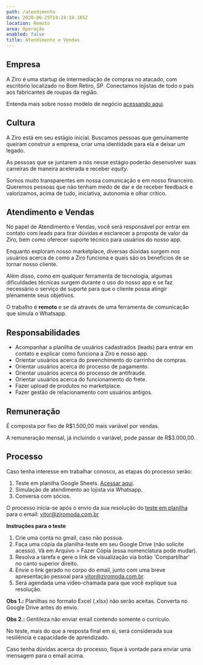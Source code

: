 ```yaml
---
path: /atendimento
date: 2020-06-25T14:24:19.165Z
location: Remoto
area: Operação
enabled: false
title: Atendimento e Vendas
---
```

## Empresa

A Ziro é uma startup de intermediação de compras no atacado, com escritório localizado no Bom Retiro, SP. Conectamos lojistas de todo o país aos fabricantes de roupas da região.

Entenda mais sobre nosso modelo de negócio <a href='https://bit.ly/2Bs6SjE' target='_blank'>acessando aqui</a>.

## Cultura

A Ziro está em seu estágio inicial. Buscamos pessoas que genuinamente queiram construir a empresa, criar uma identidade para ela e deixar um legado.

As pessoas que se juntarem a nós nesse estágio poderão desenvolver suas carreiras de maneira acelerada e receber _equity_.

Somos muito transparentes em nossa comunicação e em nosso financeiro. Queremos pessoas que não tenham medo de dar e de receber feedback e valorizamos, acima de tudo, iniciativa, autonomia e olhar crítico.

## Atendimento e Vendas

No papel de Atendimento e Vendas, você será responsável por entrar em contato com leads para tirar dúvidas e esclarecer a proposta de valor da Ziro, bem como oferecer suporte técnico para usuários do nosso app.

Enquanto exploram nosso marketplace, diversas dúvidas surgem nos usuários acerca de como a Ziro funciona e quais são os benefícios de se tornar nosso cliente.

Além disso, como em qualquer ferramenta de tecnologia, algumas dificuldades técnicas surgem durante o uso do nosso app e se faz necessário o serviço de suporte para que o cliente possa atingir plenamente seus objetivos.

O trabalho é **remoto** e se dá através de uma ferramenta de comunicação que simula o Whatsapp.

## Responsabilidades

* Acompanhar a planilha de usuários cadastrados (leads) para entrar em contato e explicar como funciona a Ziro e nosso app.
* Orientar usuários acerca do preenchimento do carrinho de compras.
* Orientar usuários acerca do processo de pagamento.
* Orientar usuários acerca do processo de antifraude.
* Orientar usuários acerca do funcionamento do frete.
* Fazer upload de produtos no marketplace.
* Fazer gestão de relacionamento com usuários antigos.

## Remuneração

É composta por fixo de R$1.500,00 mais variável por vendas.

A remuneração mensal, já incluindo o variável, pode passar de R$3.000,00.

## Processo

Caso tenha interesse em trabalhar conosco, as etapas do processo serão:

1. Teste em planilha Google Sheets. <a href='http://bit.ly/teste-assessoria' target='_blank'>Acessar aqui</a>.
2. Simulação de atendimento ao lojista via Whatsapp.
3. Conversa com sócios.

O processo inicia-se após o envio da sua resolução do <a href='http://bit.ly/teste-assessoria' target='_blank'>teste em planilha</a> para o email: vitor@ziromoda.com.br

**Instruções para o teste**

1. Crie uma conta no gmail, caso não possua.
2. Faça uma cópia da planilha-teste em seu Google Drive (não solicite acesso). Vá em Arquivo > Fazer Cópia (essa nomenclatura pode mudar).
3. Resolva a tarefa e gere o link de visualização via botão 'Compartilhar' no canto superior direito.
4. Envie o link gerado no corpo do email, junto com uma breve apresentação pessoal para vitor@ziromoda.com.br.
5. Será agendada uma video-chamada para que você explique sua resolução.

**Obs 1.:** Planilhas no formato Excel (.xlsx) não serão aceitas. Converta no Google Drive antes do envio.

**Obs 2.:** Gentileza não enviar email contendo somente o currículo.

No teste, mais do que a resposta final em si, será considerada sua resiliência e capacidade de aprendizado.

Caso tenha dúvidas acerca do processo, fique à vontade para enviar uma mensagem para o email acima.
